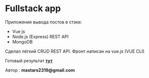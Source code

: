 <h1>Fullstack app</h1>
<p>Приложения вывода постов в стэке:</p>
<ul>
    <li>Vue js</li>
    <li>Node.js (Express) REST API</li>
    <li>MongoDB</li>
</ul>
<p>Сделал лёгкий CRUD REST API. Фронт написан на vue.js (VUE CLI)</p>
<p>Готовый результат <strong><a href="https://stenreadyapp.herokuapp.com/" target="__blank">тут</a></strong></p>
<p>Автор : <strong>mastars2319@gmail.com</strong></p>
